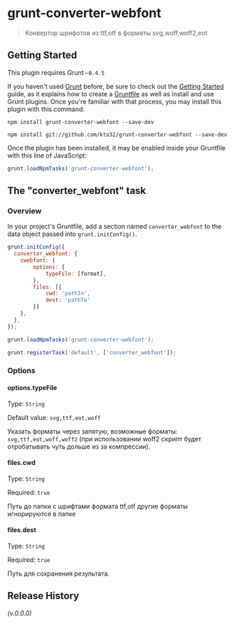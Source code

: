 # grunt-converter-webfont

> Конвертор шрифотов из ttf,otf в форматы svg,woff,woff2,eot

## Getting Started
This plugin requires Grunt `~0.4.5`

If you haven't used [Grunt](http://gruntjs.com/) before, be sure to check out the [Getting Started](http://gruntjs.com/getting-started) guide, as it explains how to create a [Gruntfile](http://gruntjs.com/sample-gruntfile) as well as install and use Grunt plugins. Once you're familiar with that process, you may install this plugin with this command:

```shell
npm install grunt-converter-webfont --save-dev

npm install git://github.com/kto32/grunt-converter-webfont --save-dev
```

Once the plugin has been installed, it may be enabled inside your Gruntfile with this line of JavaScript:

```js
grunt.loadNpmTasks('grunt-converter-webfont');
```

## The "converter_webfont" task

### Overview
In your project's Gruntfile, add a section named `converter_webfont` to the data object passed into `grunt.initConfig()`.

```js
grunt.initConfig({
  converter_webfont: {
    cwebfont: {
        options: {
            typeFile: [format],
        },
        files: [{
            cwd: 'pathIn',
            dest: 'pathTo'
        }]
    },
  },
});

grunt.loadNpmTasks('grunt-converter-webfont');

grunt.registerTask('default', ['converter_webfont']);

```

### Options

#### options.typeFile
Type: `String`

Default value: `svg,ttf,eot,woff`

Указать форматы через запятую, возможные форматы: `svg,ttf,eot,woff,woff2` (при использовании woff2 скрипт будет отробатывать чуть дольше из за компрессии).

#### files.cwd
Type: `String`

Required: `true`

Путь до папки с шрифтами формата ttf,otf другие форматы игнорируются в папке

#### files.dest
Type: `String`

Required: `true`

Путь для сохранения результата.


## Release History
_(v.0.0.0)_
